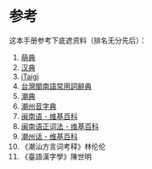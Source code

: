 # 参考

这本手册参考下底遮资料（排名无分先后）：

1. [萌典](https://www.moedict.tw/'%E7%99%BC%E7%A9%8E)
2. [汉典](https://www.zdic.net/)
3. [iTaigi](https://itaigi.tw/)
4. [台灣閩南語常用詞辭典](https://twblg.dict.edu.tw/holodict_new/default.jsp)
5. [潮典](https://www.mogher.com/)
6. [潮州音字典](http://www.czyzd.com/)
7. [闽南语 - 维基百科](https://zh.wikipedia.org/wiki/%E9%97%BD%E5%8D%97%E8%AF%AD)
8. [闽南语正词法 - 维基百科](https://zh.wikipedia.org/wiki/%E9%96%A9%E5%8D%97%E8%AA%9E%E6%AD%A3%E8%A9%9E%E6%B3%95)
9. [潮州话 - 维基百科](https://zh.wikipedia.org/wiki/%E6%BD%AE%E5%B7%9E%E8%AF%9D)
10. 《潮汕方言词考释》林伦伦
11. 《臺語漢字學》陳世明

